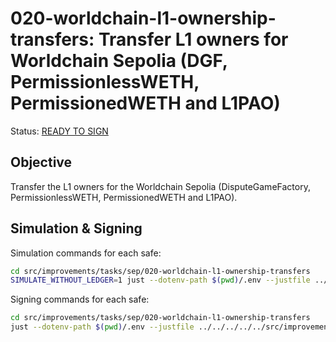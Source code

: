 # 020-worldchain-l1-ownership-transfers: Transfer L1 owners for Worldchain Sepolia (DGF, PermissionlessWETH, PermissionedWETH and L1PAO)

Status: [READY TO SIGN]()

## Objective

Transfer the L1 owners for the Worldchain Sepolia (DisputeGameFactory, PermissionlessWETH, PermissionedWETH and L1PAO).

## Simulation & Signing

Simulation commands for each safe:
```bash
cd src/improvements/tasks/sep/020-worldchain-l1-ownership-transfers
SIMULATE_WITHOUT_LEDGER=1 just --dotenv-path $(pwd)/.env --justfile ../../../../../src/improvements/single.just simulate
```

Signing commands for each safe:
```bash
cd src/improvements/tasks/sep/020-worldchain-l1-ownership-transfers
just --dotenv-path $(pwd)/.env --justfile ../../../../../src/improvements/single.just sign
```
